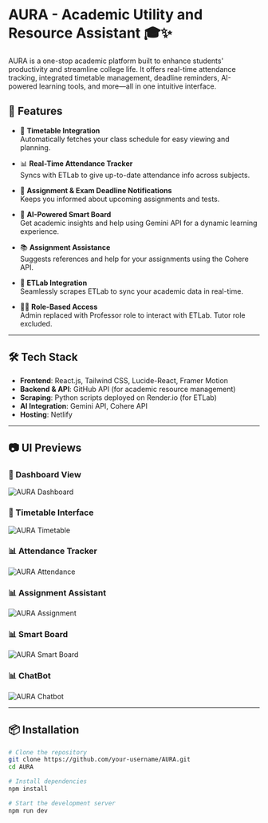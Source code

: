 # AURA - Academic Utility and Resource Assistant 🎓✨

AURA is a one-stop academic platform built to enhance students' productivity and streamline college life. It offers real-time attendance tracking, integrated timetable management, deadline reminders, AI-powered learning tools, and more—all in one intuitive interface.

## 🚀 Features

- 📅 **Timetable Integration**  
  Automatically fetches your class schedule for easy viewing and planning.

- 📊 **Real-Time Attendance Tracker**  
  Syncs with ETLab to give up-to-date attendance info across subjects.

- 📌 **Assignment & Exam Deadline Notifications**  
  Keeps you informed about upcoming assignments and tests.

- 🧠 **AI-Powered Smart Board**  
  Get academic insights and help using Gemini API for a dynamic learning experience.

- 📚 **Assignment Assistance**  
  Suggests references and help for your assignments using the Cohere API.

- 🧾 **ETLab Integration**  
  Seamlessly scrapes ETLab to sync your academic data in real-time.

- 👨‍🏫 **Role-Based Access**  
  Admin replaced with Professor role to interact with ETLab. Tutor role excluded.

---

## 🛠️ Tech Stack

- **Frontend**: React.js, Tailwind CSS, Lucide-React, Framer Motion  
- **Backend & API**: GitHub API (for academic resource management)  
- **Scraping**: Python scripts deployed on Render.io (for ETLab)  
- **AI Integration**: Gemini API, Cohere API  
- **Hosting**: Netlify

---

## 📷 UI Previews

### 🧭 Dashboard View
![AURA Dashboard](./assets/dashboard.png)

### 📅 Timetable Interface
![AURA Timetable](./assets/timetable.png)

### 📊 Attendance Tracker
![AURA Attendance](./assets/attendence.png)

### 📊 Assignment Assistant
![AURA Assignment](./assets/assignmentassistant.png)

### 📊 Smart Board
![AURA Smart Board](./assets/smartboard.png)

### 📊 ChatBot 
![AURA Chatbot](./assets/chatbot.png)


---

## 📦 Installation

```bash
# Clone the repository
git clone https://github.com/your-username/AURA.git
cd AURA

# Install dependencies
npm install

# Start the development server
npm run dev

